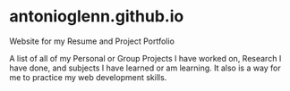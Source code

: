 # antonioglenn.github.io
Website for my Resume and Project Portfolio

A list of all of my Personal or Group Projects I have worked on, Research I have done, and subjects I have learned or am learning. 
It also is a way for me to practice my web development skills. 
